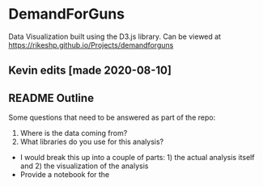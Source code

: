 # DemandForGuns
Data Visualization built using the D3.js library. Can be viewed at https://rikeshp.github.io/Projects/demandforguns

## Kevin edits [made 2020-08-10]
## README Outline
Some questions that need to be answered as part of the repo:
1. Where is the data coming from?
2. What libraries do you use for this analysis? 
 - I would break this up into a couple of parts: 1) the actual analysis itself and 2) the visualization of the analysis
 - Provide a notebook for the 